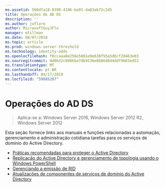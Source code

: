 ```yaml
---
ms.assetid: 560dfa18-0398-4186-ba91-da03ab72c2d5
title: Operações do AD DS
description: ''
ms.author: joflore
author: MicrosoftGuyJFlo
manager: mtillman
ms.date: 08/07/2018
ms.topic: article
ms.prod: windows-server-threshold
ms.technology: identity-adds
ms.openlocfilehash: f8ccaaa8e256e5801e9e638f55a5d6cf20463e03
ms.sourcegitcommit: 0d0b32c8986ba7db9536e0b8648d4ddf9b03e452
ms.translationtype: MT
ms.contentlocale: pt-BR
ms.lasthandoff: 04/17/2019
ms.locfileid: "59885287"
---
```

# <a name="ad-ds-operations"></a>Operações do AD DS

>Aplica-se a: Windows Server 2016, Windows Server 2012 R2, Windows Server 2012

Esta seção fornece links aos manuais e funções relacionadas a automação, gerenciamento e administração cotidiana tarefas para os serviços de domínio do Active Directory.
  
* [Práticas recomendadas para proteger o Active Directory](../../../ad-ds/plan/security-best-practices/Best-Practices-for-Securing-Active-Directory.md)  
* [Replicação do Active Directory e gerenciamento de topologia usando o Windows PowerShell](../../../ad-ds/manage/powershell/Active-Directory-Replication-and-Topology-Management-Using-Windows-PowerShell.md)  
* [Gerenciando a emissão de RID](../../../ad-ds/manage/Managing-RID-Issuance.md)  
* [Atualizações de componentes de serviços de domínio do Active Directory](../../../ad-ds/manage/component-updates/Active-Directory-Domain-Services-Component-Updates.md)
